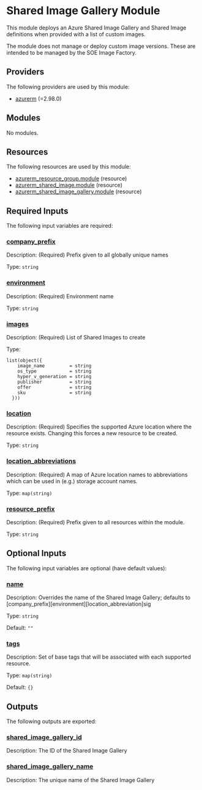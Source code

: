 # Shared Image Gallery Module

This module deploys an Azure Shared Image Gallery and Shared Image definitions when provided with a list of custom images.

The module does not manage or deploy custom image versions. These are intended to be managed by the SOE Image Factory.

## Providers

The following providers are used by this module:

- <a name="provider_azurerm"></a> [azurerm](#provider_azurerm) (=2.98.0)

## Modules

No modules.

## Resources

The following resources are used by this module:

- [azurerm_resource_group.module](https://registry.terraform.io/providers/hashicorp/azurerm/2.98.0/docs/resources/resource_group) (resource)
- [azurerm_shared_image.module](https://registry.terraform.io/providers/hashicorp/azurerm/2.98.0/docs/resources/shared_image) (resource)
- [azurerm_shared_image_gallery.module](https://registry.terraform.io/providers/hashicorp/azurerm/2.98.0/docs/resources/shared_image_gallery) (resource)

## Required Inputs

The following input variables are required:

### <a name="input_company_prefix"></a> [company_prefix](#input_company_prefix)

Description: (Required) Prefix given to all globally unique names

Type: `string`

### <a name="input_environment"></a> [environment](#input_environment)

Description: (Required) Environment name

Type: `string`

### <a name="input_images"></a> [images](#input_images)

Description: (Required) List of Shared Images to create

Type:

```hcl
list(object({
    image_name         = string
    os_type            = string
    hyper_v_generation = string
    publisher          = string
    offer              = string
    sku                = string
  }))
```

### <a name="input_location"></a> [location](#input_location)

Description: (Required) Specifies the supported Azure location where the resource exists. Changing this forces a new resource to be created.

Type: `string`

### <a name="input_location_abbreviations"></a> [location_abbreviations](#input_location_abbreviations)

Description: (Required) A map of Azure location names to abbreviations which can be used in (e.g.) storage account names.

Type: `map(string)`

### <a name="input_resource_prefix"></a> [resource_prefix](#input_resource_prefix)

Description: (Required) Prefix given to all resources within the module.

Type: `string`

## Optional Inputs

The following input variables are optional (have default values):

### <a name="input_name"></a> [name](#input_name)

Description: Overrides the name of the Shared Image Gallery; defaults to [company_prefix][environment][location_abbreviation]sig

Type: `string`

Default: `""`

### <a name="input_tags"></a> [tags](#input_tags)

Description: Set of base tags that will be associated with each supported resource.

Type: `map(string)`

Default: `{}`

## Outputs

The following outputs are exported:

### <a name="output_shared_image_gallery_id"></a> [shared_image_gallery_id](#output_shared_image_gallery_id)

Description: The ID of the Shared Image Gallery

### <a name="output_shared_image_gallery_name"></a> [shared_image_gallery_name](#output_shared_image_gallery_name)

Description: The unique name of the Shared Image Gallery
